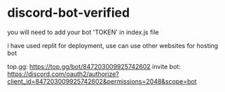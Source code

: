 # discord-bot-verified

you will need to add your bot 'TOKEN' in index.js file

i have used replit for deployment, use can use other websites for hosting bot

top.gg: https://top.gg/bot/847203009925742602
invite bot: https://discord.com/oauth2/authorize?client_id=847203009925742602&permissions=2048&scope=bot
